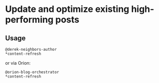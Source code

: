 # Update and optimize existing high-performing posts

## Usage
```
@derek-neighbors-author
*content-refresh
```

or via Orion:

```
@orion-blog-orchestrator
*content-refresh
```
